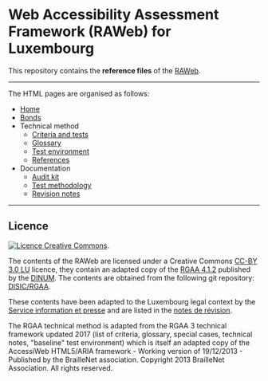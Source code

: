 # Web Accessibility Assessment Framework (RAWeb) for Luxembourg

This repository contains the __reference files__ of the [RAWeb](https://accessibilite.public.lu/en/raweb1/index.html).


********************

The HTML pages are organised as follows:

* [Home](./introduction.md)
* [Bonds](./bonds.md)
* Technical method
  * [Criteria and tests](./raweb1/criteria)
  * [Glossary](./raweb1/glossary)
  * [Test environment](./test-environment.md)
  * [References](./references.md)
* Documentation
  * [Audit kit](./kit-audit.md)
  * [Test methodology](./test-methodologie.md)
  * [Revision notes](./revision-notes.md)


********************

## Licence

<a rel="license" href="http://creativecommons.org/licenses/by/3.0/lu/"><img alt="Licence Creative Commons" style="border-width:0" src="https://i.creativecommons.org/l/by/3.0/lu/88x31.png" /></a>.

The contents of the RAWeb are licensed under a Creative Commons [CC-BY 3.0 LU](https://creativecommons.org/licenses/by/3.0/lu/) licence, they contain an adapted copy of the [RGAA 4.1.2](https://accessibilite.numerique.gouv.fr/) published by the [DINUM](https://www.numerique.gouv.fr/dinum/). The contents are obtained from the following git repository:
[DISIC/RGAA](https://github.com/DISIC/RGAA).

These contents have been adapted to the Luxembourg legal context by the [Service information et presse](https://sip.gouvernement.lu) and are listed in the [notes de révision](./notes-de-revision.md). 

The RGAA technical method is adapted from the RGAA 3 technical framework updated 2017 (list of criteria, glossary, special cases, technical notes, "baseline" test environment) which is itself an adapted copy of the AccessiWeb HTML5/ARIA framework - Working version of 19/12/2013 - Published by the BrailleNet association. Copyright 2013 BrailleNet Association. All rights reserved.